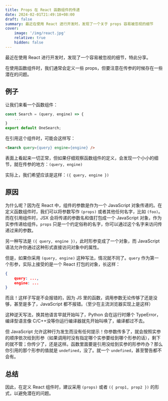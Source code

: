 ```yaml
---
title: Props 在 React 函数组件的传递
date: 2024-02-01T21:49:18+08:00
draft: false
summary: 最近在使用 React 进行开发时，发现了一个关于 props 容易被忽视的细节
cover:
    image: '/img/react.jpg'
    relative: true
    hidden: false
---
```


最近在使用 React 进行开发时，发现了一个容易被忽视的细节，特此分享。

在使用函数组件时，我们通常会定义一些 props，但要注意在传参的时候存在一些潜在的问题。

## 例子

让我们来看一个函数组件：

```jsx
const Search = (query, engine) => {
    ...
}
export default OneSearch;
```

在引用这个组件时，可能会这样写：

```html
<Search query={query} engine={engine} />
```

表面上看起来一切正常，但如果仔细观察函数组件的定义，会发现一个小小的细节，就在传参的地方：`(query, engine)`

实际上，我们希望应该是这样：`({ query, engine })`

## 原因

为什么呢？因为在 React 中，组件的参数是作为一个 JavaScript 对象传递的。在定义函数组件时，我们可以将参数写作 `(props)` 或者其他任何名字，比如 `(foo)`。而在引用组件时，JSX 会将传递的参数名和值打包成一个 JavaScript 对象，作为实参传递给组件。`props` 只是一个约定俗称的名字，你可以通过这个名字来访问传递过来的参数。

另一种写法是 `({ query, engine })`，此时形参变成了一个对象，而 JavaScript 语法允许你通过这种形式直接访问对象中的属性。

但是，如果你采用 `(query, engine)` 这种写法，情况就不同了。`query` 作为第一个形参，实际上接受的是一个 React 打包的对象，长这样：

```json
{
    query: ...,
    engine: ...
}
```

而且！这样子写是不会报错的，因为 JS 里的函数，调用参数无论传够了还是没够，甚至是多了，JavaScript 都不报错。（至少在主流浏览器实现上是这样）

这种逆天写法，换其他语言早就开始叫了，Python 会在运行时爆个 TypeError，编译型语言像 C/C++没等你运行编译器就先开始叫唤了，编译都过不去。

但 JavaScript 允许这种行为发生而没有任何提示！你参数传多了，就会按照实参的顺序依次给到形参（如果调用时没有指定哪个实参要给到哪个形参的话），剩下的就不管；你传少了，还是这样。函数里面要是引用没给到实参的形参咋办？那么你引用的那个形参的值就是 `undefined`，没了。就一个 `undefined`，甚至警告都不会有。

## 总结

因此，在定义 React 组件时，建议采用 `(props)` 或者 `({ prop1, prop2 })` 的形式，以避免潜在的问题。
